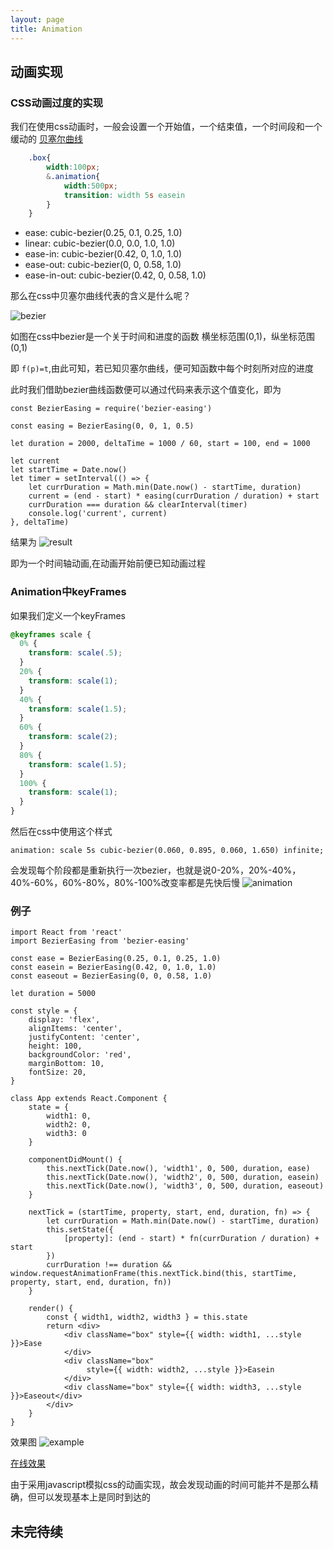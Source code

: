 ```yaml
---
layout: page
title: Animation
---
```

## 动画实现
### CSS动画过度的实现
我们在使用css动画时，一般会设置一个开始值，一个结束值，一个时间段和一个缓动的
[贝塞尔曲线](https://baike.baidu.com/item/%E8%B4%9D%E5%A1%9E%E5%B0%94%E6%9B%B2%E7%BA%BF/1091769?fr=aladdin)

```css
	.box{
		width:100px;
		&.animation{
			width:500px;
			transition: width 5s easein
		}
	}

```

+ ease: cubic-bezier(0.25, 0.1, 0.25, 1.0)
+ linear: cubic-bezier(0.0, 0.0, 1.0, 1.0)
+ ease-in: cubic-bezier(0.42, 0, 1.0, 1.0)
+ ease-out: cubic-bezier(0, 0, 0.58, 1.0)
+ ease-in-out: cubic-bezier(0.42, 0, 0.58, 1.0)

那么在css中贝塞尔曲线代表的含义是什么呢？

![bezier](http://static.chryseis.cn/bezier.jpg)

如图在css中bezier是一个关于时间和进度的函数
横坐标范围(0,1)，纵坐标范围(0,1)

即 ```f(p)=t```,由此可知，若已知贝塞尔曲线，便可知函数中每个时刻所对应的进度

此时我们借助bezier曲线函数便可以通过代码来表示这个值变化，即为

```Jsx
const BezierEasing = require('bezier-easing')

const easing = BezierEasing(0, 0, 1, 0.5)

let duration = 2000, deltaTime = 1000 / 60, start = 100, end = 1000

let current
let startTime = Date.now()
let timer = setInterval(() => {
    let currDuration = Math.min(Date.now() - startTime, duration)
    current = (end - start) * easing(currDuration / duration) + start
    currDuration === duration && clearInterval(timer)
    console.log('current', current)
}, deltaTime)
```

结果为
![result](http://static.chryseis.cn/result.jpg)

即为一个时间轴动画,在动画开始前便已知动画过程

### Animation中keyFrames
如果我们定义一个keyFrames
``` css
@keyframes scale {
  0% {
    transform: scale(.5);
  }
  20% {
    transform: scale(1);
  }
  40% {
    transform: scale(1.5);
  }
  60% {
    transform: scale(2);
  }
  80% {
    transform: scale(1.5);
  }
  100% {
    transform: scale(1);
  }
}
```
然后在css中使用这个样式
```
animation: scale 5s cubic-bezier(0.060, 0.895, 0.060, 1.650) infinite;
```
会发现每个阶段都是重新执行一次bezier，也就是说0-20%，20%-40%，40%-60%，60%-80%，80%-100%改变率都是先快后慢
![animation](http://static.chryseis.cn/animation.gif)

### 例子

```Jsx
import React from 'react'
import BezierEasing from 'bezier-easing'

const ease = BezierEasing(0.25, 0.1, 0.25, 1.0)
const easein = BezierEasing(0.42, 0, 1.0, 1.0)
const easeout = BezierEasing(0, 0, 0.58, 1.0)

let duration = 5000

const style = {
    display: 'flex',
    alignItems: 'center',
    justifyContent: 'center',
    height: 100,
    backgroundColor: 'red',
    marginBottom: 10,
    fontSize: 20,
}

class App extends React.Component {
    state = {
        width1: 0,
        width2: 0,
        width3: 0
    }

    componentDidMount() {
        this.nextTick(Date.now(), 'width1', 0, 500, duration, ease)
        this.nextTick(Date.now(), 'width2', 0, 500, duration, easein)
        this.nextTick(Date.now(), 'width3', 0, 500, duration, easeout)
    }

    nextTick = (startTime, property, start, end, duration, fn) => {
        let currDuration = Math.min(Date.now() - startTime, duration)
        this.setState({
            [property]: (end - start) * fn(currDuration / duration) + start
        })
        currDuration !== duration && window.requestAnimationFrame(this.nextTick.bind(this, startTime, property, start, end, duration, fn))
    }

    render() {
        const { width1, width2, width3 } = this.state
        return <div>
            <div className="box" style={{ width: width1, ...style }}>Ease
            </div>
            <div className="box"
                 style={{ width: width2, ...style }}>Easein
            </div>
            <div className="box" style={{ width: width3, ...style }}>Easeout</div>
        </div>
    }
}
```

效果图
![example](http://static.chryseis.cn/example.gif)

[在线效果](https://codesandbox.io/s/wonderful-https-y2wmv)

由于采用javascript模拟css的动画实现，故会发现动画的时间可能并不是那么精确，但可以发现基本上是同时到达的


## 未完待续